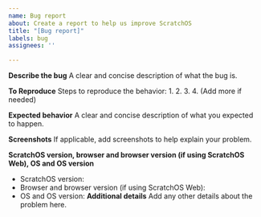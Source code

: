 ```yaml
---
name: Bug report
about: Create a report to help us improve ScratchOS
title: "[Bug report]"
labels: bug
assignees: ''

---
```


**Describe the bug**
A clear and concise description of what the bug is.




**To Reproduce**
Steps to reproduce the behavior:
1. 
2. 
3. 
4. 
(Add more if needed)

**Expected behavior**
A clear and concise description of what you expected to happen.





**Screenshots**
If applicable, add screenshots to help explain your problem.





**ScratchOS version, browser and browser version (if using ScratchOS Web), OS and OS version**
- ScratchOS version: 
- Browser and browser version (if using ScratchOS Web): 
- OS and OS version: 
**Additional details**
Add any other details about the problem here.
